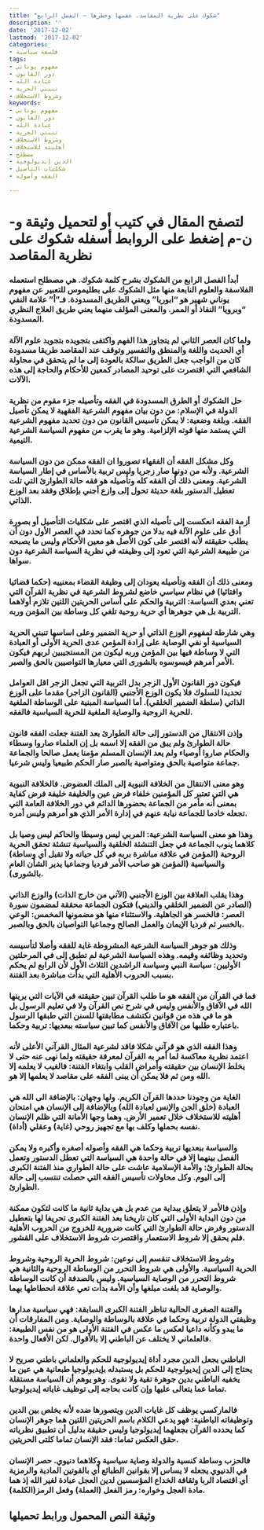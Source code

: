 ```yaml
---
title: "شكوك على نظرية المقاصد، عقمها وخطرها – الفصل الرابع"
description: ''
date: '2017-12-02'
lastmod: '2017-12-02'
categories:
- فلسفة سياسية
tags:
- مفهوم يوناني
- دور القانون
- عبادة الله
- تنبني الحرية
- وشروط الاستخلاف
keywords:
- مفهوم يوناني
- دور القانون
- عبادة الله
- تنبني الحرية
- وشروط الاستخلاف
- أهليته للاستخلاف
- مصطلح
- الدين إيديولوجية
- شكليات التأصيل
- الفقه وأصوله

---
```

# **لتصفح المقال في كتيب أو لتحميل وثيقة و-ن-م إضغط على الروابط أسفله** **شكوك على نظرية المقاصد**

### أبدأ الفصل الرابع من الشكوك بشرح كلمة شكوك. هي مصطلح استعمله الفلاسفة والعلوم النابعة منها مثل الشكوك على بطليموس للتعبير عن مفهوم يوناني شهير هو “ابوريا” ويعني الطريق المسدودة. فـ”أ” علامة النفي “وبرويا” النفاذ أو الممر. والمعنى المؤلف منهما يعني طريق العلاج النظري المسدودة.

### ولما كان العصر الثاني لم يتجاوز هذا الفهم واكتفى بتجويده بتجويد علوم الآلة أي الحديث واللغة والمنطق والتفسير وتوقف عند المقاصد طريقا مسدودة كان من الواجب جعل الطريق سالكة بالعودة إلى ما لم يتحقق في محاولة الشافعي التي اقتصرت على توحيد المصادر كمعين للأحكام والحاجة إلى هذه الآلات.

### حل الشكوك أو الطرق المسدودة في الفقه وتأصيله جزء مقوم من نظرية الدولة في الإسلام: من دون بيان مفهوم الشرعية الفقهية لا يمكن تأصيل الفقه. وبلغة وضعية: لا يمكن تأسيس القانون من دون تحديد مفهوم الشرعية التي يستمد منها قوته الإلزامية. وهو ما يقرب من مفهوم السياسة الشرعية التيمية.

### وكل مشكل الفقه أن الفقهاء تصوروا ان الفقه ممكن من دون السياسة الشرعية. ولأنه من دونها صار زجريا وليس تربية بالأساس في إطار السياسة الشرعية. ومعنى ذلك أن الفقه كله وتأصيله هو فقه حالة الطوارئ التي تلت تعطيل الدستور بلغة حديثة تحول إلى وازع أجني بإطلاق وفقد بعد الوزع الذاتي.

### أزمة الفقه انعكست إلى تأصيله الذي اقتصر على شكليات التأصيل أو بصورة أدق على علوم الآلة فيه بدلا من جوهره كما تحدد في العصر الأول دون أن يطلب حقيقته لأنه اقتصر على كون الأصل هو معين الأحكام وليس ما يصبحه من طبيعة الشرعية التي تعود إلى وظيفته في نظرية السياسة الشرعية دون سواها.

### ومعنى ذلك أن الفقه وتأصيله يعودان إلى وظيفة القضاء بمعنييه (حكما قضائيا وافتائيا) في نظام سياسي خاضع لشروط الشرعية في نظرية القرآن التي تعني بعدي السياسة: التربية والحكم على أساس الحريتين اللتين تلازم أولاهما التربية بل هي جوهرها أي حرية روحية تلغي كل وساطة بين المؤمن وربه.

### وهي شارطة لمفهوم الوزع الذاتي أو حرية الضمير وعلى اساسها تنبني الحرية السياسية أو نفي الوصاية على إرادة المؤمن عدى الحرية الأولى أو العبادة التي لا وساطة فيها بين المؤمن وربه ليكون من المستجيبين لربهم فيكون الأمر أمرهم فيسوسوه بالشورى التي معيارها التواصيين بالحق والصبر.

### فيكون دور القانون الأول الزجر بدل التربية التي تجعل الزجر اقل العوامل تحديدا للسلوك فلا يكون الوزع الأجنبي (القانون الزاجر) مقدما على الوزع الذاتي (سلطة الضمير الخلقي). أما السياسة المبنية على الوساطة الملغية للحرية الروحية والوصاية الملغية للحرية السياسية فالفقه.

### وإذن الانتقال من الدستور إلى حالة الطوارئ بعد الفتنة جعلت الفقه قانون حالة الطوارئ ولم يبق من الفقه إلا اسمه بل إن العلماء صاروا وسطاء والحكام صاروا أوصياء ولم يعد الإنسان المسلم مؤمنا يعمل صالحا والجماعة جماعة متواصية بالحق ومتواصية بالصبر صار الحكم طبيعيا وليس شرعيا.

### وهو معنى الانتقال من الخلافة النبوية إلى الملك العضوض. فالخلافة النبوية هي التي تعتبر كل المؤمنين خلفاء فرض عين والخليفة خليفة فرض كفاية بمعنى أنه مأمر من الجماعة بحضورها الدائم في دور الخلافة العامة التي تجعله خادما للجماعة نيابة عنهم في إدارة الأمر الذي هو أمرهم وليس أمره.

### وهذا هو معنى السياسة الشرعية: المربي ليس وسيطا والحاكم ليس وصيا بل كلاهما ينوب الجماعة في جعل التنشئة الخلقية والسياسية تنشئة تحقق الحرية الروحية (المؤمن في علاقة مباشرة بربه في كل حياته ولا تقبل أي وساطة) والسياسية (المؤمن هو صاحب الأمر فرديا وجماعيا يدير الشأن العام بالشورى).

### وهذا يقلب العلاقة بين الوزع الأجنبي (الآتي من خارج الذات) والوزع الذاتي (الصادر عن الضمير الخلقي والديني) فتكون الجماعة محققة لمضمون سورة العصر: فالخسر هو الجاهلية. والاستثناء منها هو مضمونها المخمس: الوعي بالخسر ثم فرديا الإيمان والعمل الصالح وجماعيا التواصيان بالحق وبالصبر.

### وذلك هو جوهر السياسة الشرعية المشروطة غاية للفقه وأصلا لتأسيسه وتحديد وظائفه وقيمه. وهذه السياسة الشرعية لم تطبق إلى في المرحلتين الأوليين: سياسة النبي وسياسة الراشدين الثلاث الأول لأن الرابع لم يحكم بسبب الحروب الأهلية التي بدأت مباشرة بعد الفتنة.

### فما في القرآن من الفقه هو ما طلب القرآن تبين حقيقته في الآيات التي يرينها الله في الآفاق والأنفس وليس في شرح نص القرآن ولا في تعليم الرسول بل هو ما في هذه من قوانين نكتشف مطابقتها للسنن التي طبقها الرسول باعتباره طلبها من الآفاق والأنفس كما تبين سياسته ببعديها: تربية وحكما.

### وهذا الفقه الذي هو قرآني شكلا فاقد لشرعية المثال القرآني الأعلى لأنه اعتمد نظرية معاكسة لما أمر به القرآن لمعرفة حقيقته ولما نهى عنه حتى لا يخلط الإنسان بين حقيقته وأمراض القلب وابتغاء الفتنة: فالغيب لا يعلمه إلا الله ومن ثم فلا يمكن أن يبنى الفقه على مقاصد لا يعلمها إلا هو.

### الغاية من وجودنا حددها القرآن الكريم. ولها وجهان: بالإضافة الى الله هي العبادة (خلق الجن والإنس لعبادة الله) وبالإضافة إلى الإنسان هي امتحان أهليته للاستخلاف خلال تعمير الأرض. وهما وجها الأمانة التي ظلم الإنسان نفسه بحملها وكلف بها مع تجهيز روحي (غاية) وعقلي (أداة).

### والسياسة ببعديها تربية وحكما هي الفقه وأصوله أصغره وأكبره ولا يمكن الفصل بينهما إلا في حالة واحدة هي السياسة التي تعطل الدستور وتعمل بحالة الطوارئ: والأمة الإسلامية عاشت على حالة الطواري منذ الفتنة الكبرى إلى اليوم. وكل محاولات تأسيس الفقه التي حصلت تنتسب إلى حالة الطوارئ.

### وإذن فالأمر لا يتعلق ببداية من عدم بل هي بداية ثانية ما كانت لتكون ممكنة من دون البداية الأولى التي كان تاريخنا بعد الفتنة الكبرى تحريفا لها بتعطيل الدستور وفرض حالة الطوارئ التي كانت ضرورية للخروج من الحروب الأهلية فلم يحقق إلا شروط الاستعمار واقتصرت شروط الاستخلاف على القشور.

### وشروط الاستخلاف تنقسم إلى نوعين: شروط الحرية الروحية وشروط الحرية السياسية. والأولى هي شروط التحرر من الوساطة الروحية والثانية هي شروط التحرر من الوصاية السياسية. وليس بالصدفة أن كانت الوساطة والوصاية قد بلغت مبلغها وأن الأمة بدأت تعي علاقة انحطاطها بهما.

### والفتنة الصغرى الحالية تناظر الفتنة الكبرى السابقة: فهي سياسية مدارها وظيفتي الدولة تربية وحكما في علاقة بالوساطة والوصاية. ومن المفارقات أن ما يبدو وكأنه داعيا لعكس ما عكس في الفتنة الأولى هو من نفس الطبيعة: فالعلماني لا يختلف عن الباطني إلا بالأقوال. لكن الأفعال واحدة.

### الباطني يجعل الدين مجرد أداة إيديولوجية للحكم والعلماني باطني صريح لا يحتاج إلى الدين إيديولوجية للحكم بل يستبدله بإيديولوجيا طبعانية هي عين ما يخفيه الباطني بدين جوهرة تقية ولا تقوى. وهو يوهم أن السياسة مستقلة تماما عما يتعالى عليها وإن كانت بحاجه إلى توظيف غاياته إيديولوجيا.

### فالماركسي يوظف كل غايات الدين ويتصورها ضده لأنه يخلص بين الدين وتوظيفاته الباطنية: فهو يدعي الكلام باسم الحريتين اللتين هما جوهر الإنسان كما يحدده القرآن بجعلهما إيديولوجيا وليس حقيقة بدليل أن تطبيق نظرياته حقق العكس تماما: فقد الإنسان تماما كلتى الحريتين.

### فالحزب وساطة كنسية والدولة وصاية سياسية وكلاهما دنيوي. حصر الإنسان في الدنيوي يجعله لا يساس إلا بقوانين الطبائع أي بالقوتين المادية والرمزية أي اقتصاد الربا وثقافة الخداع المؤسسين لدين العجل عبادة لغير الله إذ هما مادة العجل وخواره: رمز الفعل (العملة) وفعل الرمز(الكلمة).

## وثيقة النص المحمول ورابط تحميلها

###
